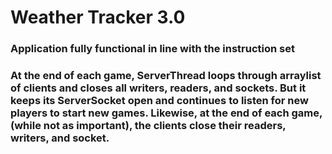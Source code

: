 # Weather Tracker 3.0

### Application fully functional in line with the instruction set
### At the end of each game, ServerThread loops through arraylist of clients and closes all writers, readers, and sockets. But it keeps its ServerSocket open and continues to listen for new players to start new games. Likewise, at the end of each game, (while not as important), the clients close their readers, writers, and socket.
